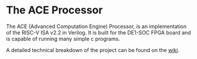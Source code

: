 # The ACE Processor

The ACE (Advanced Computation Engine) Processor, is an implementation of the RISC-V ISA v2.2 in Verilog. It is built for the DE1-SOC FPGA board and is capable of running many simple c programs.

A detailed technical breakdown of the project can be found on the [wiki](https://github.com/flynow10/ECE287_Project/wiki).

